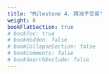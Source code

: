 ```yaml
---
title: "Milestone 4. 跨池子交易"
weight: 0
bookFlatSection: true
# bookToc: true
# bookHidden: false
# bookCollapseSection: false
# bookComments: false
# bookSearchExclude: false
---
```

